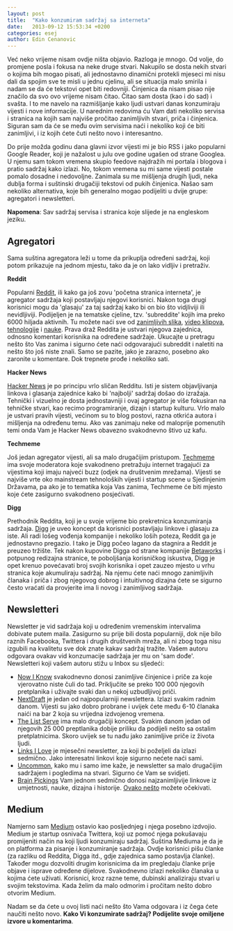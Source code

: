 ```yaml
---
layout: post
title:  "Kako konzumiram sadržaj sa interneta"
date:   2013-09-12 15:53:34 +0200
categories: esej
author: Edin Cenanovic
---
```

Već neko vrijeme nisam ovdje ništa objavio. Razloga je mnogo. Od volje, do promjene posla i fokusa na neke druge stvari. Nakupilo se dosta nekih stvari o kojima bih mogao pisati, ali jednostavno dinamični protekli mjeseci mi nisu dali da spojim sve te misli u jednu cjelinu, ali se situacija malo smirila i nadam se da će tekstovi opet biti redovniji. Činjenica da nisam pisao nije značilo da svo ovo vrijeme nisam čitao. Čitao sam dosta (kao i do sad) i svašta. I to me navelo na razmišljanje kako ljudi ustvari danas konzumiraju vijesti i nove informacije. U narednim redovima ću Vam dati nekoliko servisa i stranica na kojih sam najviše pročitao zanimljivih stvari, priča i činjenica. Siguran sam da će se među ovim servisima naći i nekoliko koji će biti zanimljivi, i iz kojih ćete čuti nešto novo i interesantno.

Do prije možda godinu dana glavni izvor vijesti mi je bio RSS i jako popularni Google Reader, koji je nažalost u julu ove godine ugašen od strane Googlea. U njemu sam tokom vremena skupio feedove najdražih mi portala i blogova i pratio sadržaj kako izlazi. No, tokom vremena su mi same vijesti postale pomalo dosadne i nedovoljne. Zanimala su me mišljenja drugih ljudi, neka dublja forma i suštinski drugačiji tekstovi od pukih činjenica. Našao sam nekoliko alternativa, koje bih generalno mogao podijeliti u dvije grupe: agregatori i newsletteri.

**Napomena**: Sav sadržaj servisa i stranica koje slijede je na engleskom jeziku.

## Agregatori

Sama suština agregatora leži u tome da prikuplja određeni sadržaj, koji potom prikazuje na jednom mjestu, tako da je on lako vidljiv i pretraživ.

**Reddit**

Popularni [Reddit], ili kako ga još zovu 'početna stranica interneta', je agregator sadržaja koji postavljaju njegovi korisnici. Nakon toga drugi korisnici mogu da 'glasaju' za taj sadržaj kako bi on bio što vidjliviji ili nevidljiviji. Podijeljen je na tematske cjeline, tzv. 'subreddite' kojih ima preko 6000 hiljada aktivnih. Tu možete naći sve od [zanimljivih slika], [video klipova], [tehnologije] i [nauke]. Prava draž Reddita je ustvari njegova zajednica, odnosno komentari korisnika na određene sadržaje. Ukucajte u pretragu nešto što Vas zanima i sigurno ćete naći odgovarajući subreddit i naletiti na nešto što još niste znali. Samo se pazite, jako je zarazno, posebno ako zaronite u komentare. Dok trepnete prođe i nekoliko sati.

**Hacker News**

[Hacker News] je po principu vrlo sličan Redditu. Isti je sistem objavljivanja linkova i glasanja zajednice kako bi 'najbolji' sadržaj došao do izražaja. Tehnički i vizuelno je dosta jednostavniji i ovaj agregator je više fokusiran na tehničke stvari, kao recimo programiranje, dizajn i startup kulturu. Vrlo malo je ustvari pravih vijesti, većinom su to blog postovi, razna otkrića autora i mišljenja na određenu temu. Ako vas zanimaju neke od maloprije pomenutih temi onda Vam je Hacker News obavezno svakodnevno štivo uz kafu.

**Techmeme**

Još jedan agregator vijesti, ali sa malo drugačijim pristupom. [Techmeme] ima svoje moderatora koje svakodneno pretražuju internet tragajući  za vijestima koji imaju najveći buzz (odjek na društvenim mrežama). Vijesti se najviše vrte oko mainstream tehnoloških vijesti i startup scene u Sjedinjenim Državama, pa ako je to tematika koja Vas zanima, Techmeme će biti mjesto koje ćete zasigurno svakodneno posjećivati.

**Digg**

Prethodnik Reddita, koji je u svoje vrijeme bio prekretnica konzumiranja sadržaja. [Digg] je uveo koncept da korisnici postavljaju linkove i glasaju za iste. Ali radi lošeg vođenja kompanije i nekoliko loših poteza, Reddit ga je jednostavno pregazio. I tako je Digg počeo lagano da stagnira a Reddit je preuzeo tržište. Tek nakon kupovine Digga od strane kompanije [Betaworks] i potpunog redizajna stranice, te poboljšanja korisničkog iskustva, Digg je opet krenuo povećavati broj svojih korisnika i opet zauzeo mjesto u vrhu stranica koje akumuliraju sadržaj. Na njemu ćete naći mnogo zanimljivih članaka i priča i zbog njegovog dobrog i intuitivnog dizajna ćete se sigurno često vraćati da provjerite ima li novog i zanimljivog sadržaja.

## Newsletteri

Newsletter je vid sadržaja koji u određenim vremenskim intervalima dobivate putem maila. Zasigurno su prije bili dosta popularniji, dok nije bilo raznih Facebooka, Twittera i drugih društvenih mreža, ali ni zbog toga nisu izgubili na kvalitetu sve dok znate kakav sadržaj tražite. Vašem autoru odgovara ovakav vid konzumacije sadržaja jer mu on 'sam dođe'. Newsletteri koji vašem autoru stižu u Inbox su sljedeći:

- [Now I Know] svakodnevno donosi zanimljive činjenice i priče za koje vjerovatno niste čuli do tad. Priključite se preko 100 000 njegovih pretplanika i uživajte svaki dan u nekoj uzbudljivoj priči.
- [NextDraft] je jedan od najpopularniji newslettera. Izlazi svakim radnim danom. Vijesti su jako dobro probrane i uvijek ćete među 6-10 članaka naići na bar 2 koja su vrijedna izdvojenog vremena.
- [The List Serve] ima malo drugačiji koncept. Svakim danom jedan od njegovih 25 000 preptlanika dobije priliku da podijeli nešto sa ostalim pretplatnicima. Skoro uvijek se tu nađu jako zanimljive priče iz života ljudi.
- [Links I Love] je mjesečni newsletter, za koji bi poželjeli da izlazi sedmično. Jako interesatni linkovi koje sigurno nećete naći sami.
- [Uncommon], kako mu i samo ime kaže, je newsletter sa malo drugačijim sadržajem i pogledima na stvari. Sigurno će Vam se svidjeti.
- [Brain Pickings] Vam jednom sedmično donosi najzanimljivije linkove iz umjetnosti, nauke, dizajna i historije. [Ovako nešto] možete očekivati.

## Medium

Namjerno sam [Medium] ostavio kao posljednjeg i njega posebno izdvojio. Medium je startup osnivača Twittera, koji uz pomoć njega pokušavaju promijeniti način na koji ljudi konzumiraju sadržaj. Suština Mediuma je da je on platforma za pisanje i konzumiranje sadržaja. Ovdje korisnici pišu članke (za razliku od Reddita, Digga itd., gdje zajednica samo postavlja članke). Također mogu dozvoliti drugim korisnicima da im pregledaju članke prije objave i isprave određene dijelove. Svakodnevno izlazi nekoliko članaka u kojima ćete uživati. Korisnici, kroz razne teme, dubinski analiziraju stvari u svojim tekstovima. Kada želim da malo odmorim i pročitam nešto dobro otvorim Medium.

Nadam se da ćete u ovoj listi naći nešto što Vama odgovara i iz čega ćete naučiti nešto novo. **Kako Vi konzumirate sadržaj? Podijelite svoje omiljene izvore u komentarima**.

[Reddit]: https://www.reddit.com/
[zanimljivih slika]: https://www.reddit.com/r/pics/
[video klipova]: https://www.reddit.com/r/videos/
[tehnologije]: https://www.reddit.com/r/technology/
[nauke]: https://www.reddit.com/r/science/
[Hacker News]: https://news.ycombinator.com/
[Techmeme]: http://www.techmeme.com/
[Digg]: http://digg.com/
[Betaworks]: https://betaworks.com/
[Now I Know]: http://nowiknow.com/
[NextDraft]: http://nextdraft.com/
[The List Serve]: http://thelistserve.com/
[Links I Love]: http://forms.aweber.com/form/71/876507671.htm
[Uncommon]: https://uncommon.cc/story
[Brain Pickings]: https://www.brainpickings.org/index.php/newsletter/
[Ovako nešto]: http://us2.campaign-archive1.com/?u=13eb080d8a315477042e0d5b1&id=d580cfe501
[Medium]: https://medium.com/
